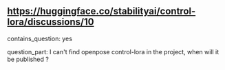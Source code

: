 ## https://huggingface.co/stabilityai/control-lora/discussions/10

contains_question: yes

question_part: I can't find openpose control-lora in the project, when will it be published ?